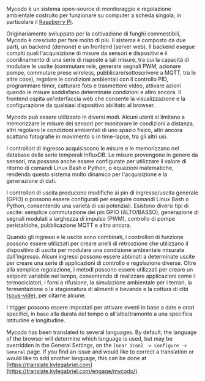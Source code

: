 Mycodo è un sistema open-source di monitoraggio e regolazione ambientale costruito per funzionare su computer a scheda singola, in particolare il [Raspberry Pi](https://en.wikipedia.org/wiki/Raspberry_Pi).

Originariamente sviluppato per la coltivazione di funghi commestibili, Mycodo è cresciuto per fare molto di più. Il sistema è composto da due parti, un backend (demone) e un frontend (server web). Il backend esegue compiti quali l'acquisizione di misure da sensori e dispositivi e il coordinamento di una serie di risposte a tali misure, tra cui la capacità di modulare le uscite (commutare relè, generare segnali PWM, azionare pompe, commutare prese wireless, pubblicare/sottoscrivere a MQTT, tra le altre cose), regolare le condizioni ambientali con il controllo PID, programmare timer, catturare foto e trasmettere video, attivare azioni quando le misure soddisfano determinate condizioni e altro ancora. Il frontend ospita un'interfaccia web che consente la visualizzazione e la configurazione da qualsiasi dispositivo abilitato al browser.

Mycodo può essere utilizzato in diversi modi. Alcuni utenti si limitano a memorizzare le misure dei sensori per monitorare le condizioni a distanza, altri regolano le condizioni ambientali di uno spazio fisico, altri ancora scattano fotografie in movimento o in time-lapse, tra gli altri usi.

I controllori di ingresso acquisiscono le misure e le memorizzano nel database delle serie temporali InfluxDB. Le misure provengono in genere da sensori, ma possono anche essere configurate per utilizzare il valore di ritorno di comandi Linux Bash o Python, o equazioni matematiche, rendendo questo sistema molto dinamico per l'acquisizione e la generazione di dati.

I controllori di uscita producono modifiche ai pin di ingresso/uscita generale (GPIO) o possono essere configurati per eseguire comandi Linux Bash o Python, consentendo una varietà di usi potenziali. Esistono diversi tipi di uscite: semplice commutazione dei pin GPIO (ALTO/BASSO), generazione di segnali modulati a larghezza di impulso (PWM), controllo di pompe peristaltiche, pubblicazione MQTT e altro ancora.

Quando gli ingressi e le uscite sono combinati, i controllori di funzione possono essere utilizzati per creare anelli di retroazione che utilizzano il dispositivo di uscita per modulare una condizione ambientale misurata dall'ingresso. Alcuni ingressi possono essere abbinati a determinate uscite per creare una serie di applicazioni di controllo e regolazione diverse. Oltre alla semplice regolazione, i metodi possono essere utilizzati per creare un setpoint variabile nel tempo, consentendo di realizzare applicazioni come i termociclatori, i forni a rifusione, la simulazione ambientale per i terrari, la fermentazione o la stagionatura di alimenti e bevande e la cottura di cibi ([sous-vide](https://en.wikipedia.org/wiki/Sous-vide)), per citarne alcune.

I trigger possono essere impostati per attivare eventi in base a date e orari specifici, in base alla durata del tempo o all'alba/tramonto a una specifica latitudine e longitudine.

Mycodo has been translated to several languages. By default, the language of the browser will determine which language is used, but may be overridden in the General Settings, on the `[Gear Icon] -> Configure -> General` page. If you find an issue and would like to correct a translation or would like to add another language, this can be done at [https://translate.kylegabriel.com](https://translate.kylegabriel.com/engage/mycodo/).
